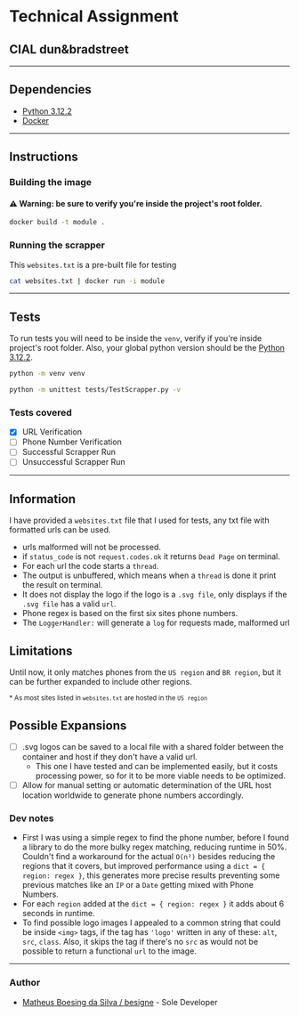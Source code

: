 # Technical Assignment
## CIAL dun&bradstreet

--------------
## Dependencies
- [Python 3.12.2](https://www.python.org/downloads/release/python-3122/)
- [Docker](https://docs.docker.com/)
-------------
## Instructions
### Building the image
#### ⚠ **Warning:** be sure to verify you're inside the project's root folder.
```bash
docker build -t module .
```
### Running the scrapper
This `websites.txt` is a pre-built file for testing
```bash
cat websites.txt | docker run -i module
```
----------

## Tests
To run tests you will need to be inside the `venv`, verify if you're inside project's root folder. Also, your global python version should be the [Python 3.12.2](https://www.python.org/downloads/release/python-3122/).
```bash
python -m venv venv
```
```bash
python -m unittest tests/TestScrapper.py -v
```

### Tests covered
- [x] URL Verification
- [ ] Phone Number Verification
- [ ] Successful Scrapper Run
- [ ] Unsuccessful Scrapper Run

-------
## Information
I have provided a `websites.txt` file that I used for tests, any txt file with formatted urls can be used.

- urls malformed will not be processed.
- if `status_code` is not `request.codes.ok` it returns `Dead Page` on terminal.
- For each url the code starts a `thread`.
- The output is unbuffered, which means when a `thread` is done it print the result on terminal.
- It does not display the logo if the logo is a `.svg file`, only displays if the `.svg file` has a valid `url`.
- Phone regex is based on the first six sites phone numbers.
- The `LoggerHandler:` will generate a `log` for requests made, malformed url

## Limitations
Until now, it only matches phones from the `US region` and `BR region`, but it can be further expanded to include other regions.

<small>* As most sites listed in `websites.txt` are hosted in the `US region`</small>

## Possible Expansions
- [ ] .svg logos can be saved to a local file with a shared folder between the container and host if they don't have a valid url.
  - This one I have tested and can be implemented easily, but it costs processing power, so for it to be more viable needs to be optimized.
- [ ] Allow for manual setting or automatic determination of the URL host location worldwide to generate phone numbers accordingly.

### Dev notes
- First I was using a simple regex to find the phone number, before I found a library to do the more bulky regex matching, reducing runtime in 50%. Couldn't find a workaround for the actual `O(n²)` besides reducing the regions that it covers, but improved performance using a `dict = { region: regex }`, this generates more precise results preventing some previous matches like an `IP` or a `Date` getting mixed with Phone Numbers.
- For each `region` added at the `dict = { region: regex }` it adds about 6 seconds in runtime.
- To find possible logo images I appealed to a common string that could be inside `<img>` tags, if the tag has `'logo'` written in any of these: `alt`, `src`, `class`. Also, it skips the tag if there's no `src` as would not be possible to return a functional `url` to the image.
----------------
### Author
- [Matheus Boesing da Silva / besigne](https://github.com/besigne) - Sole Developer